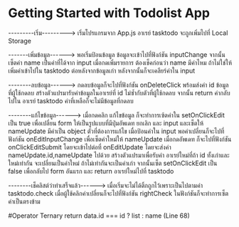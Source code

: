# Getting Started with Todolist App

---------เริ่ม---------> เริ่มโปรแกรมจาก App.js อาเรย์ tasktodo จะถูกเพิ่มไปที่ Local Storage

-------เพิ่มข้อมูล------> พอเริ่มป้อนข้อมูล ข้อมูลจะเข้าไปที่ฟังก์ชัน inputChange จากนั้นเซ็ตค่า name เป็นค่าที่ได้จาก input เมื่อกดเพิ่มรายการ ต้องเช็คก่อนว่า name มีค่าไหม ถ้าไม่ใช่ให้เพิ่มค่าเข้าไปใน tasktodo ต่อหลังจากข้อมูลเก่า หลังจากนั้นก็จะเคลียร์ค่าใน input

--------ลบข้อมูล------> กดลบข้อมูลก็จะไปที่ฟังก์ชัน onDeleteClick พร้อมส่งค่า id ข้อมูลที่ผู้ใช้กดลบ สร้างตัวแปรมารับค่าข้อมูลในอาเรย์ที่ id ไม่ซ้ำกับตัวที่ผู้ใช้กดลบ จากนั้น return ค่ากลับไปใน อาเรย์ tasktodo ค่าที่เหลือก็จะไม่มีข้อมูลที่กดลบ

--------แก้ไขข้อมูล------> เมื่อกดคลิก แก้ไขข้อมูล ก็จะทำการเซ้ตค่าใน setOnClickEdit เป็น true เพื่อเปลี่ยน form ให้เป็นรูปแบบที่มีปุ่มอัพเดท ยกเลิก และ input และเซ็ตให้ nameUpdate มีค่าเป็น object ตัวที่ต้องการแก้ไข เมื่อป้อนค่าใน input พอค่าเปลี่ยนก็จะไปที่ฟังก์ชัน onEditInputChange เพื่อเซ็ตค่าใหม่ให้ nameUpdate เมื่อกดอัพเดท ก็จะไปที่ฟังก์ชัน onClickEditSubmit โดยจะเข้าไปต่อที่ onEditUpdate โดยจะส่งค่า nameUpdate.id,nameUpdate ไปด้วย สร้างตัวแปรมาเพื่อรับค่า อาเรย์ใหม่ที่ถ้า id ทั้งเก่าและใหม่เท่ากัน จะเปลี่ยนเป็นค่าใหม่ ถ้าไม่เท่ากันจะเป็นค่าเก่า จากนั้นเซ็ต setOnClickEdit เป็น false เพื่อกลับไป form อันแรก และ return อาเรย์ใหม่ไปที่ tasktodo

--------เช็คลิสต์ว่าทำเสร็จแล้ว------> เมื่อเริ่มจะไม่ได้ติ้กถูกไว้เพราะเป็นไปตามค่า tasktodo.check เมื่อผู้ใช้คลิกค่าเปลี่ยนก็จะไปที่ฟังก์ชัน rightCheck ในฟังก์ชันก็จะทำการเซ็ตค่าเป็นตรงข้าม

#Operator Ternary
return data.id === id ? list : name (Line 68)